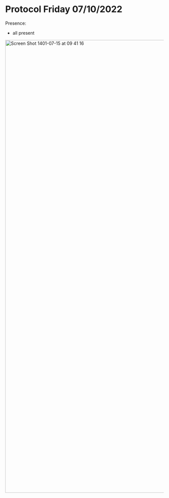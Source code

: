 # Protocol Friday 07/10/2022

Presence:

-   all present

<img width="1440" alt="Screen Shot 1401-07-15 at 09 41 16" src="https://user-images.githubusercontent.com/114474804/194716850-7b1fd1aa-ca9b-4d52-a64d-b4d361eedd9b.png">




